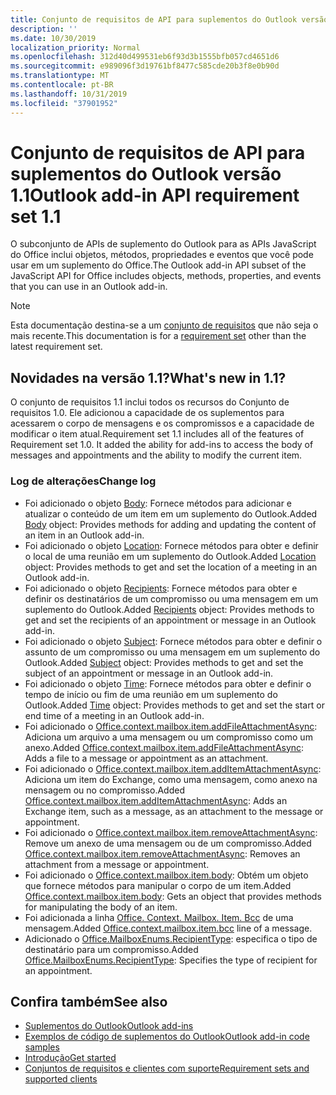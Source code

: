 ```yaml
---
title: Conjunto de requisitos de API para suplementos do Outlook versão 1.1
description: ''
ms.date: 10/30/2019
localization_priority: Normal
ms.openlocfilehash: 312d40d499531eb6f93d3b1555bfb057cd4651d6
ms.sourcegitcommit: e989096f3d19761bf8477c585cde20b3f8e0b90d
ms.translationtype: MT
ms.contentlocale: pt-BR
ms.lasthandoff: 10/31/2019
ms.locfileid: "37901952"
---
```

# <a name="outlook-add-in-api-requirement-set-11"></a><span data-ttu-id="c41e7-102">Conjunto de requisitos de API para suplementos do Outlook versão 1.1</span><span class="sxs-lookup"><span data-stu-id="c41e7-102">Outlook add-in API requirement set 1.1</span></span>

<span data-ttu-id="c41e7-103">O subconjunto de APIs de suplemento do Outlook para as APIs JavaScript do Office inclui objetos, métodos, propriedades e eventos que você pode usar em um suplemento do Office.</span><span class="sxs-lookup"><span data-stu-id="c41e7-103">The Outlook add-in API subset of the JavaScript API for Office includes objects, methods, properties, and events that you can use in an Outlook add-in.</span></span>

> [!NOTE]
> <span data-ttu-id="c41e7-104">Esta documentação destina-se a um [conjunto de requisitos](/office/dev/add-ins/reference/requirement-sets/outlook-api-requirement-sets) que não seja o mais recente.</span><span class="sxs-lookup"><span data-stu-id="c41e7-104">This documentation is for a [requirement set](/office/dev/add-ins/reference/requirement-sets/outlook-api-requirement-sets) other than the latest requirement set.</span></span> 

## <a name="whats-new-in-11"></a><span data-ttu-id="c41e7-105">Novidades na versão 1.1?</span><span class="sxs-lookup"><span data-stu-id="c41e7-105">What's new in 1.1?</span></span>

<span data-ttu-id="c41e7-p101">O conjunto de requisitos 1.1 inclui todos os recursos do Conjunto de requisitos 1.0. Ele adicionou a capacidade de os suplementos para acessarem o corpo de mensagens e os compromissos e a capacidade de modificar o item atual.</span><span class="sxs-lookup"><span data-stu-id="c41e7-p101">Requirement set 1.1 includes all of the features of Requirement set 1.0. It added the ability for add-ins to access the body of messages and appointments and the ability to modify the current item.</span></span>

### <a name="change-log"></a><span data-ttu-id="c41e7-108">Log de alterações</span><span class="sxs-lookup"><span data-stu-id="c41e7-108">Change log</span></span>

- <span data-ttu-id="c41e7-109">Foi adicionado o objeto [Body](/javascript/api/outlook/office.body?view=outlook-js-1.1): Fornece métodos para adicionar e atualizar o conteúdo de um item em um suplemento do Outlook.</span><span class="sxs-lookup"><span data-stu-id="c41e7-109">Added [Body](/javascript/api/outlook/office.body?view=outlook-js-1.1) object: Provides methods for adding and updating the content of an item in an Outlook add-in.</span></span>
- <span data-ttu-id="c41e7-110">Foi adicionado o objeto [Location](/javascript/api/outlook/office.location?view=outlook-js-1.1): Fornece métodos para obter e definir o local de uma reunião em um suplemento do Outlook.</span><span class="sxs-lookup"><span data-stu-id="c41e7-110">Added [Location](/javascript/api/outlook/office.location?view=outlook-js-1.1) object: Provides methods to get and set the location of a meeting in an Outlook add-in.</span></span>
- <span data-ttu-id="c41e7-111">Foi adicionado o objeto [Recipients](/javascript/api/outlook/office.recipients?view=outlook-js-1.1): Fornece métodos para obter e definir os destinatários de um compromisso ou uma mensagem em um suplemento do Outlook.</span><span class="sxs-lookup"><span data-stu-id="c41e7-111">Added [Recipients](/javascript/api/outlook/office.recipients?view=outlook-js-1.1) object: Provides methods to get and set the recipients of an appointment or message in an Outlook add-in.</span></span>
- <span data-ttu-id="c41e7-112">Foi adicionado o objeto [Subject](/javascript/api/outlook/office.subject?view=outlook-js-1.1): Fornece métodos para obter e definir o assunto de um compromisso ou uma mensagem em um suplemento do Outlook.</span><span class="sxs-lookup"><span data-stu-id="c41e7-112">Added [Subject](/javascript/api/outlook/office.subject?view=outlook-js-1.1) object: Provides methods to get and set the subject of an appointment or message in an Outlook add-in.</span></span>
- <span data-ttu-id="c41e7-113">Foi adicionado o objeto [Time](/javascript/api/outlook/office.time?view=outlook-js-1.1): Fornece métodos para obter e definir o tempo de início ou fim de uma reunião em um suplemento do Outlook.</span><span class="sxs-lookup"><span data-stu-id="c41e7-113">Added [Time](/javascript/api/outlook/office.time?view=outlook-js-1.1) object: Provides methods to get and set the start or end time of a meeting in an Outlook add-in.</span></span>
- <span data-ttu-id="c41e7-114">Foi adicionado o [Office.context.mailbox.item.addFileAttachmentAsync](office.context.mailbox.item.md#addfileattachmentasyncuri-attachmentname-options-callback): Adiciona um arquivo a uma mensagem ou um compromisso como um anexo.</span><span class="sxs-lookup"><span data-stu-id="c41e7-114">Added [Office.context.mailbox.item.addFileAttachmentAsync](office.context.mailbox.item.md#addfileattachmentasyncuri-attachmentname-options-callback): Adds a file to a message or appointment as an attachment.</span></span>
- <span data-ttu-id="c41e7-115">Foi adicionado o [Office.context.mailbox.item.addItemAttachmentAsync](office.context.mailbox.item.md#additemattachmentasyncitemid-attachmentname-options-callback): Adiciona um item do Exchange, como uma mensagem, como anexo na mensagem ou no compromisso.</span><span class="sxs-lookup"><span data-stu-id="c41e7-115">Added [Office.context.mailbox.item.addItemAttachmentAsync](office.context.mailbox.item.md#additemattachmentasyncitemid-attachmentname-options-callback): Adds an Exchange item, such as a message, as an attachment to the message or appointment.</span></span>
- <span data-ttu-id="c41e7-116">Foi adicionado o [Office.context.mailbox.item.removeAttachmentAsync](office.context.mailbox.item.md#removeattachmentasyncattachmentid-options-callback): Remove um anexo de uma mensagem ou de um compromisso.</span><span class="sxs-lookup"><span data-stu-id="c41e7-116">Added [Office.context.mailbox.item.removeAttachmentAsync](office.context.mailbox.item.md#removeattachmentasyncattachmentid-options-callback): Removes an attachment from a message or appointment.</span></span>
- <span data-ttu-id="c41e7-117">Foi adicionado o [Office.context.mailbox.item.body](office.context.mailbox.item.md#body-body): Obtém um objeto que fornece métodos para manipular o corpo de um item.</span><span class="sxs-lookup"><span data-stu-id="c41e7-117">Added [Office.context.mailbox.item.body](office.context.mailbox.item.md#body-body): Gets an object that provides methods for manipulating the body of an item.</span></span>
- <span data-ttu-id="c41e7-118">Foi adicionada a linha [Office. Context. Mailbox. Item. Bcc](office.context.mailbox.item.md#bcc-recipients) de uma mensagem.</span><span class="sxs-lookup"><span data-stu-id="c41e7-118">Added [Office.context.mailbox.item.bcc](office.context.mailbox.item.md#bcc-recipients) line of a message.</span></span>
- <span data-ttu-id="c41e7-119">Adicionado o [Office.MailboxEnums.RecipientType](/javascript/api/outlook/office.mailboxenums.recipienttype?view=outlook-js-1.1): especifica o tipo de destinatário para um compromisso.</span><span class="sxs-lookup"><span data-stu-id="c41e7-119">Added [Office.MailboxEnums.RecipientType](/javascript/api/outlook/office.mailboxenums.recipienttype?view=outlook-js-1.1): Specifies the type of recipient for an appointment.</span></span>

## <a name="see-also"></a><span data-ttu-id="c41e7-120">Confira também</span><span class="sxs-lookup"><span data-stu-id="c41e7-120">See also</span></span>

- [<span data-ttu-id="c41e7-121">Suplementos do Outlook</span><span class="sxs-lookup"><span data-stu-id="c41e7-121">Outlook add-ins</span></span>](/outlook/add-ins/)
- [<span data-ttu-id="c41e7-122">Exemplos de código de suplementos do Outlook</span><span class="sxs-lookup"><span data-stu-id="c41e7-122">Outlook add-in code samples</span></span>](https://developer.microsoft.com/outlook/gallery/?filterBy=Outlook,Samples,Add-ins)
- [<span data-ttu-id="c41e7-123">Introdução</span><span class="sxs-lookup"><span data-stu-id="c41e7-123">Get started</span></span>](/outlook/add-ins/quick-start)
- [<span data-ttu-id="c41e7-124">Conjuntos de requisitos e clientes com suporte</span><span class="sxs-lookup"><span data-stu-id="c41e7-124">Requirement sets and supported clients</span></span>](../../requirement-sets/outlook-api-requirement-sets.md)
